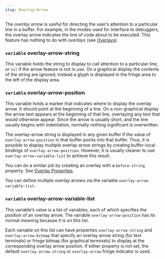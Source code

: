 ```yaml
---
slug: Overlay-Arrow
---
```


The *overlay arrow* is useful for directing the user’s attention to a particular line in a buffer. For example, in the modes used for interface to debuggers, the overlay arrow indicates the line of code about to be executed. This feature has nothing to do with *overlays* (see [Overlays](/docs/elisp/Overlays)).

### <span className="tag variable">`variable`</span> **overlay-arrow-string**

This variable holds the string to display to call attention to a particular line, or `nil` if the arrow feature is not in use. On a graphical display the contents of the string are ignored; instead a glyph is displayed in the fringe area to the left of the display area.

### <span className="tag variable">`variable`</span> **overlay-arrow-position**

This variable holds a marker that indicates where to display the overlay arrow. It should point at the beginning of a line. On a non-graphical display the arrow text appears at the beginning of that line, overlaying any text that would otherwise appear. Since the arrow is usually short, and the line usually begins with indentation, normally nothing significant is overwritten.

The overlay-arrow string is displayed in any given buffer if the value of `overlay-arrow-position` in that buffer points into that buffer. Thus, it is possible to display multiple overlay arrow strings by creating buffer-local bindings of `overlay-arrow-position`. However, it is usually cleaner to use `overlay-arrow-variable-list` to achieve this result.

You can do a similar job by creating an overlay with a `before-string` property. See [Overlay Properties](/docs/elisp/Overlay-Properties).

You can define multiple overlay arrows via the variable `overlay-arrow-variable-list`.

### <span className="tag variable">`variable`</span> **overlay-arrow-variable-list**

This variable’s value is a list of variables, each of which specifies the position of an overlay arrow. The variable `overlay-arrow-position` has its normal meaning because it is on this list.

Each variable on this list can have properties `overlay-arrow-string` and `overlay-arrow-bitmap` that specify an overlay arrow string (for text terminals) or fringe bitmap (for graphical terminals) to display at the corresponding overlay arrow position. If either property is not set, the default `overlay-arrow-string` or `overlay-arrow` fringe indicator is used.
